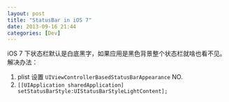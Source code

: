```yaml
---
layout: post
title: "StatusBar in iOS 7"
date: 2013-09-16 21:44
categories: [Dev]
---
```


iOS 7 下状态栏默认是白底黑字，如果应用是黑色背景整个状态栏就啥也看不见。解决办法：

1. plist 设置 `UIViewControllerBasedStatusBarAppearance` NO.
1. `[[UIApplication sharedApplication] setStatusBarStyle:UIStatusBarStyleLightContent];`

